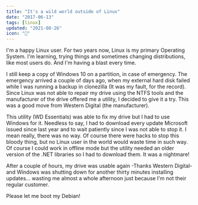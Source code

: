 ```yaml
---
title: "It's a wild world outside of Linux"
date: "2017-06-13"
tags: [linux]
updated: "2021-08-26"
icon: "🤬"
---
```


I'm a happy Linux user. For two years now, Linux is my primary Operating System. I'm learning, trying things and sometimes changing distributions, like most users do. And I'm having a blast every time.

I still keep a copy of Windows 10 on a partition, in case of emergency. The emergency arrived a couple of days ago, when my external hard disk failed while I was running a backup in clonezilla (It was my fault, for the record). Since Linux was not able to repair my drive using the NTFS tools and the manufacturer of the drive offered me a utility, I decided to give it a try. This was a good move from Western Digital (the manufacturer). 

This utility (WD Essentials) was able to fix my drive but I had to use Windows for it. Needless to say, I had to download every update Microsoft issued since last year and to wait patiently since I was not able to stop it. I mean really, there was no way. Of course there were hacks to stop this bloody thing, but no Linux user in the world would waste time in such way. Of course I could work in offline mode but the utility needed an older version of the .NET libraries so I had to download them. It was a nightmare!

After a couple of hours, my drive was usable again -Thanks Western Digital- and Windows was shutting down for another thirty minutes installing updates... wasting me almost a whole afternoon just because I'm not their regular customer.

Please let me boot my Debian!
